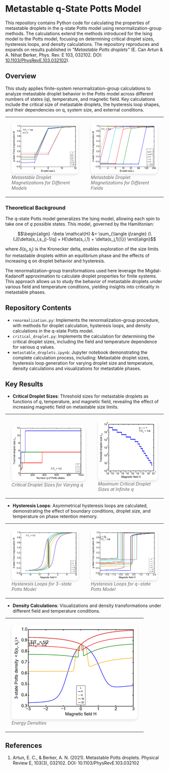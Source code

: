 # Metastable q-State Potts Model

This repository contains Python code for calculating the properties of metastable droplets in the q-state Potts model using renormalization-group methods. The calculations extend the methods introduced for the Ising model to the Potts model, focusing on determining critical droplet sizes, hysteresis loops, and density calculations. The repository reproduces and expands on results published in *"Metastable Potts droplets"* (E. Can Artun & A. Nihat Berker, Phys. Rev. E 103, 032102. DOI: [10.1103/PhysRevE.103.032102](https://journals.aps.org/pre/abstract/10.1103/PhysRevE.103.032102)).

## Overview

This study applies finite-system renormalization-group calculations to analyze metastable droplet behavior in the Potts model across different numbers of states (q), temperature, and magnetic field. Key calculations include the critical size of metastable droplets, the hysteresis loop shapes, and their dependencies on q, system size, and external conditions.

<div align="center">
  <table style="border: none; border-collapse: collapse;">
    <tr>
      <td style="padding: 20px;">
        <img src="./figures/metastable_droplet_magnetizations_varying-q.png" width="500" style="border-radius: 10px; box-shadow: 0 4px 8px rgba(0,0,0,0.1);"><br>
        <em style="color: #666;">Metastable Droplet Magnetizations for Different Models</em>
      </td>
      <td style="padding: 20px;">
        <img src="./figures/metastable_droplet_magnetizations_varying-H.png" width="500" style="border-radius: 10px; box-shadow: 0 4px 8px rgba(0,0,0,0.1);"><br>
        <em style="color: #666;">Metastable Droplet Magnetizations for Different Fields</em>
      </td>
    </tr>
  </table>
</div>

### Theoretical Background
The q-state Potts model generalizes the Ising model, allowing each spin to take one of $q$ possible states. This model, governed by the Hamiltonian:

$$\begin{align}
-\beta \mathcal{H} &= \sum_{\langle ij\rangle} {\{J[\delta(s_i,s_j)-1/q] + H[\delta(s_i,1) + \delta(s_j,1)]\}}
\end{align}$$

where $\delta(s_i,s_j)$  is the Kronecker delta, enables exploration of the size limits for metastable droplets within an equilibrium phase and the effects of increasing q on droplet behavior and hysteresis.

The renormalization-group transformations used here leverage the Migdal-Kadanoff approximation to calculate droplet properties for finite systems. This approach allows us to study the behavior of metastable droplets under various field and temperature conditions, yielding insights into criticality in metastable phases.

## Repository Contents

- `renormalization.py`: Implements the renormalization-group procedure, with methods for droplet calculation, hysteresis loops, and density calculations in the q-state Potts model.
- `critical_droplet.py`: Implements the calculation for determining the critical droplet sizes, including the field and temperature dependence for various $q$ values.
- `metastable_droplets.ipynb`: Jupyter notebook demonstrating the complete calculation process, including: Metastable droplet sizes, hysteresis loop generation for varying droplet size and temperature, density calculations and visualizations for metastable phases.

## Key Results

- **Critical Droplet Sizes**: Threshold sizes for metastable droplets as functions of $q$, temperature, and magnetic field, revealing the effect of increasing magnetic field on metastable size limits.

<div align="center">
  <table style="border: none; border-collapse: collapse;">
    <tr>
      <td style="padding: 20px;">
        <img src="./figures/critical_droplet_sizes.png" width=400" style="border-radius: 10px; box-shadow: 0 4px 8px rgba(0,0,0,0.1);"><br>
        <em style="color: #666;">Critical Droplet Sizes for Varying q</em>
      </td>
      <td style="padding: 20px;">
        <img src="./figures/max_critical_droplet_sizes.png" width="300" style="border-radius: 10px; box-shadow: 0 4px 8px rgba(0,0,0,0.1);"><br>
        <em style="color: #666;">Maximum Critical Droplet Sizes at Infinite q</em>
      </td>
    </tr>
  </table>
</div>

- **Hysteresis Loops**: Asymmetrical hysteresis loops are calculated, demonstrating the effect of boundary conditions, droplet size, and temperature on phase retention memory.

<div align="center">
  <table style="border: none; border-collapse: collapse;">
    <tr>
      <td style="padding: 20px;">
        <img src="./figures/hysteresis_loop_3state.png" width="400" style="border-radius: 10px; box-shadow: 0 4px 8px rgba(0,0,0,0.1);"><br>
        <em style="color: #666;">Hysteresis Loops for 3-state Potts Model</em>
      </td>
      <td style="padding: 20px;">
        <img src="./figures/hysteresis_loop_qstate.png" width="400" style="border-radius: 10px; box-shadow: 0 4px 8px rgba(0,0,0,0.1);"><br>
        <em style="color: #666;">Hysteresis Loops for q-state Potts Model</em>
      </td>
    </tr>
  </table>
</div>

- **Density Calculations**: Visualizations and density transformations under different field and temperature conditions.

<div align="center">
  <table style="border: none; border-collapse: collapse;">
    <tr>
      <td style="padding: 20px;">
        <img src="./figures/densities.png" width="400" style="border-radius: 10px; box-shadow: 0 4px 8px rgba(0,0,0,0.1);"><br>
        <em style="color: #666;">Energy Densities</em>
      </td>
    </tr>
  </table>
</div>

## References

1. Artun, E. C., & Berker, A. N. (2021). Metastable Potts droplets. Physical Review E, 103(3), 032102. DOI: 10.1103/PhysRevE.103.032102

